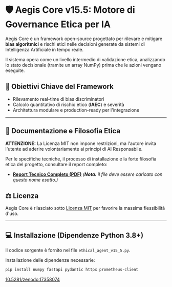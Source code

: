 # 🛡️ Aegis Core v15.5: Motore di Governance Etica per IA

Aegis Core è un framework open-source progettato per rilevare e mitigare **bias algoritmici** e rischi etici nelle decisioni generate da sistemi di Intelligenza Artificiale in tempo reale.

Il sistema opera come un livello intermedio di validazione etica, analizzando lo stato decisionale (tramite un array NumPy) prima che le azioni vengano eseguite.

## 🎯 Obiettivi Chiave del Framework
* Rilevamento real-time di bias discriminatori
* Calcolo quantitativo di rischio etico (**IAEC**) e severità
* Architettura modulare e production-ready per l'integrazione

---

## 📄 Documentazione e Filosofia Etica

**ATTENZIONE:** La Licenza MIT non impone restrizioni, ma l'autore invita l'utente ad aderire volontariamente ai principi di AI Responsabile.

Per le specifiche tecniche, il processo di installazione e la forte filosofia etica del progetto, consultare il report completo:

* **[Report Tecnico Completo (PDF)](./Report%20tecnico%20Aegis%20Core%20v15.5%20.PDF)** *(**Nota:** il file deve essere caricato con questo nome esatto.)*

## ⚖️ Licenza
Aegis Core è rilasciato sotto [Licenza MIT](./LICENSE) per favorire la massima flessibilità d'uso.

---

## 💻 Installazione (Dipendenze Python 3.8+)
Il codice sorgente è fornito nel file `ethical_agent_v15_5.py`.

Installazione delle dipendenze necessarie:
```bash
pip install numpy fastapi pydantic httpx prometheus-client
```

[10.5281/zenodo.17358074](https://doi.org/10.5281/zenodo.17358074)
